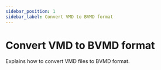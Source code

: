 ```yaml
---
sidebar_position: 1
sidebar_label: Convert VMD to BVMD format
---
```


# Convert VMD to BVMD format

Explains how to convert VMD files to BVMD format. 
